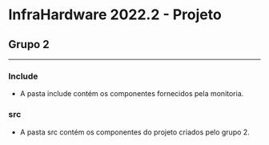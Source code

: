 # InfraHardware 2022.2 - Projeto
## Grupo 2

---

### Include
- A pasta include contém os componentes fornecidos pela monitoria.

### src
- A pasta src contém os componentes do projeto criados pelo grupo 2.
